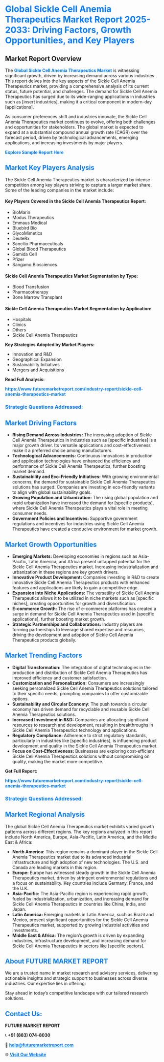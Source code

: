 <h1 style="color: #007BFF;">Global Sickle Cell Anemia Therapeutics Market Report 2025-2033: Driving Factors, Growth Opportunities, and Key Players</h1>

<section id="overview">
<h2>Market Report Overview</h2>
<p>The <a href="https://www.futuremarketreport.com/industry-report/sickle-cell-anemia-therapeutics-market" style="color: #007BFF; text-decoration: none;"><strong>Global Sickle Cell Anemia Therapeutics Market</strong></a> is witnessing significant growth, driven by increasing demand across various industries. This report delves into the key aspects of the Sickle Cell Anemia Therapeutics market, providing a comprehensive analysis of its current status, future potential, and challenges. The demand for Sickle Cell Anemia Therapeutics has surged due to its wide-ranging applications in industries such as [insert industries], making it a critical component in modern-day [applications].</p>
<p>As consumer preferences shift and industries innovate, the Sickle Cell Anemia Therapeutics market continues to evolve, offering both challenges and opportunities for stakeholders. The global market is expected to expand at a substantial compound annual growth rate (CAGR) over the forecast period, driven by technological advancements, emerging applications, and increasing investments by major players.</p>
</section>

<section id="overview">
<p><a href="https://www.futuremarketreport.com/request-sample/reportId=121952" style="color: #007BFF; text-decoration: none;"><strong>Explore Sample Report Here</strong></a></p>
</section>

<section id="key-players">
<h2 style="color: #007BFF;">Market Key Players Analysis</h2>
<p>The Sickle Cell Anemia Therapeutics market is characterized by intense competition among key players striving to capture a larger market share. Some of the leading companies in the market include:</p>
<h4>Key Players Covered in the Sickle Cell Anemia Therapeutics Report:</h4>
<ul><li>BioMarin</li><li>Modus Therapeutics</li><li>Emmaus Medical</li><li>Bluebird Bio</li><li>GlycoMimetics</li><li>DeuteRx</li><li>Sancilio Pharmaceuticals</li><li>Global Blood Therapeutics</li><li>Gamida Cell</li><li>Pfizer</li><li>Sangamo Biosciences</li></ul>
<h4>Sickle Cell Anemia Therapeutics Market Segmentation by Type:</h4>
<ul><li>Blood Transfusion</li><li>Pharmacotherapy</li><li>Bone Marrow Transplant</li></ul>

<h4>Sickle Cell Anemia Therapeutics Market Segmentation by Application:</h4>
<ul><li>Hospitals</li><li>Clinics</li><li>Others</li><li>Sickle Cell Anemia Therapeutics</li></ul>
<p><strong>Key Strategies Adopted by Market Players:</strong></p>
<ul>
<li>Innovation and R&D</li>
<li>Geographical Expansion</li>
<li>Sustainability Initiatives</li>
<li>Mergers and Acquisitions</li>
</ul>
</section>

<section>
<p><strong>Read Full Analysis: </strong></p><a href="https://www.futuremarketreport.com/industry-report/sickle-cell-anemia-therapeutics-market" style="color: #007BFF; text-decoration: none;"><strong>https://www.futuremarketreport.com/industry-report/sickle-cell-anemia-therapeutics-market</strong></a>
<h3 style="color: #007BFF;">Strategic Questions Addressed:</h3>
</section>

<section id="driving-factors">
<h2 style="color: #007BFF;">Market Driving Factors</h2>
<ul>
<li><strong>Rising Demand Across Industries:</strong> The increasing adoption of Sickle Cell Anemia Therapeutics in industries such as [specific industries] is a major growth driver. Its versatile applications and cost-effectiveness make it a preferred choice among manufacturers.</li>
<li><strong>Technological Advancements:</strong> Continuous innovations in production and application technologies have enhanced the efficiency and performance of Sickle Cell Anemia Therapeutics, further boosting market demand.</li>
<li><strong>Sustainability and Eco-Friendly Initiatives:</strong> With growing environmental concerns, the demand for sustainable Sickle Cell Anemia Therapeutics solutions has surged. Companies are investing in eco-friendly variants to align with global sustainability goals.</li>
<li><strong>Growing Population and Urbanization:</strong> The rising global population and rapid urbanization have increased the demand for [specific products], where Sickle Cell Anemia Therapeutics plays a vital role in meeting consumer needs.</li>
<li><strong>Government Policies and Incentives:</strong> Supportive government regulations and incentives for industries using Sickle Cell Anemia Therapeutics have created a conducive environment for market growth.</li>
</ul>
</section>

<section id="growth-opportunities">
<h2 style="color: #007BFF;">Market Growth Opportunities</h2>
<ul>
<li><strong>Emerging Markets:</strong> Developing economies in regions such as Asia-Pacific, Latin America, and Africa present untapped potential for the Sickle Cell Anemia Therapeutics market. Increasing industrialization and urbanization in these regions are key growth drivers.</li>
<li><strong>Innovative Product Development:</strong> Companies investing in R&D to create innovative Sickle Cell Anemia Therapeutics products with enhanced features and applications are likely to gain a competitive edge.</li>
<li><strong>Expansion into Niche Applications:</strong> The versatility of Sickle Cell Anemia Therapeutics allows it to be utilized in niche markets such as [specific niches], creating opportunities for growth and diversification.</li>
<li><strong>E-commerce Growth:</strong> The rise of e-commerce platforms has created a surge in demand for Sickle Cell Anemia Therapeutics used in [specific applications], further boosting market growth.</li>
<li><strong>Strategic Partnerships and Collaborations:</strong> Industry players are forming partnerships to leverage shared expertise and resources, driving the development and adoption of Sickle Cell Anemia Therapeutics products globally.</li>
</ul>
</section>

<section id="trending-factors">
<h2 style="color: #007BFF;">Market Trending Factors</h2>
<ul>
<li><strong>Digital Transformation:</strong> The integration of digital technologies in the production and distribution of Sickle Cell Anemia Therapeutics has improved efficiency and customer satisfaction.</li>
<li><strong>Customization and Personalization:</strong> Consumers are increasingly seeking personalized Sickle Cell Anemia Therapeutics solutions tailored to their specific needs, prompting companies to offer customizable options.</li>
<li><strong>Sustainability and Circular Economy:</strong> The push towards a circular economy has driven demand for recyclable and reusable Sickle Cell Anemia Therapeutics solutions.</li>
<li><strong>Increased Investment in R&D:</strong> Companies are allocating significant resources to research and development, resulting in breakthroughs in Sickle Cell Anemia Therapeutics technology and applications.</li>
<li><strong>Regulatory Compliance:</strong> Adherence to strict regulatory standards, particularly in industries like [specific industries], is influencing product development and quality in the Sickle Cell Anemia Therapeutics market.</li>
<li><strong>Focus on Cost-Effectiveness:</strong> Businesses are exploring cost-efficient Sickle Cell Anemia Therapeutics solutions without compromising on quality, making the market more competitive.</li>
</ul>
</section>

<section>
<p><strong>Get Full Report: </strong></p><a href="https://www.futuremarketreport.com/industry-report/sickle-cell-anemia-therapeutics-market" style="color: #007BFF; text-decoration: none;"><strong>https://www.futuremarketreport.com/industry-report/sickle-cell-anemia-therapeutics-market</strong></a>
<h3 style="color: #007BFF;">Strategic Questions Addressed:</h3>
</section>


<section id="regional-analysis">
<h2 style="color: #007BFF;">Market Regional Analysis</h2>
<p>The global Sickle Cell Anemia Therapeutics market exhibits varied growth patterns across different regions. The key regions analyzed in this report include North America, Europe, Asia-Pacific, Latin America, and the Middle East & Africa:</p>
<ul>
<li><strong>North America:</strong> This region remains a dominant player in the Sickle Cell Anemia Therapeutics market due to its advanced industrial infrastructure and high adoption of new technologies. The U.S. and Canada are leading markets in this region.</li>
<li><strong>Europe:</strong> Europe has witnessed steady growth in the Sickle Cell Anemia Therapeutics market, driven by stringent environmental regulations and a focus on sustainability. Key countries include Germany, France, and the U.K.</li>
<li><strong>Asia-Pacific:</strong> The Asia-Pacific region is experiencing rapid growth, fueled by industrialization, urbanization, and increasing demand for Sickle Cell Anemia Therapeutics in countries like China, India, and Japan.</li>
<li><strong>Latin America:</strong> Emerging markets in Latin America, such as Brazil and Mexico, present significant opportunities for the Sickle Cell Anemia Therapeutics market, supported by growing industrial activities and investments.</li>
<li><strong>Middle East & Africa:</strong> The region’s growth is driven by expanding industries, infrastructure development, and increasing demand for Sickle Cell Anemia Therapeutics in sectors like [specific sectors].</li>
</ul>
</section>

<footer>
<h2 style="color: #007BFF;">About FUTURE MARKET REPORT</h2>
<p>We are a trusted name in market research and advisory services, delivering actionable insights and strategic support to businesses across diverse industries. Our expertise lies in offering:</p>

<p>Stay ahead in today’s competitive landscape with our tailored research solutions.</p>

<h2 style="color: #007BFF;">Contact Us:</h2>
<p><strong>FUTURE MARKET REPORT</strong></p>
<p>📞 <strong>+91 (883) 074-8030</strong></p>
<p>📧 <strong><a href="mailto:help@futuremarketreport.com" style="color: #007BFF;">help@futuremarketreport.com</a></strong></p>
<p>🌐 <strong><a href="https://www.futuremarketreport.com/" style="color: #007BFF;">Visit Our Website</a></strong></p>
</footer>